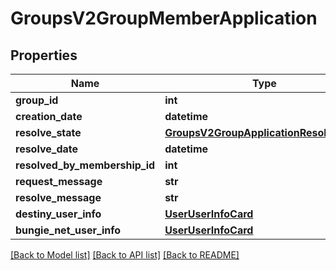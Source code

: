 # GroupsV2GroupMemberApplication

## Properties
Name | Type | Description | Notes
------------ | ------------- | ------------- | -------------
**group_id** | **int** |  | [optional] 
**creation_date** | **datetime** |  | [optional] 
**resolve_state** | [**GroupsV2GroupApplicationResolveState**](GroupsV2GroupApplicationResolveState.md) |  | [optional] 
**resolve_date** | **datetime** |  | [optional] 
**resolved_by_membership_id** | **int** |  | [optional] 
**request_message** | **str** |  | [optional] 
**resolve_message** | **str** |  | [optional] 
**destiny_user_info** | [**UserUserInfoCard**](UserUserInfoCard.md) |  | [optional] 
**bungie_net_user_info** | [**UserUserInfoCard**](UserUserInfoCard.md) |  | [optional] 

[[Back to Model list]](../README.md#documentation-for-models) [[Back to API list]](../README.md#documentation-for-api-endpoints) [[Back to README]](../README.md)


